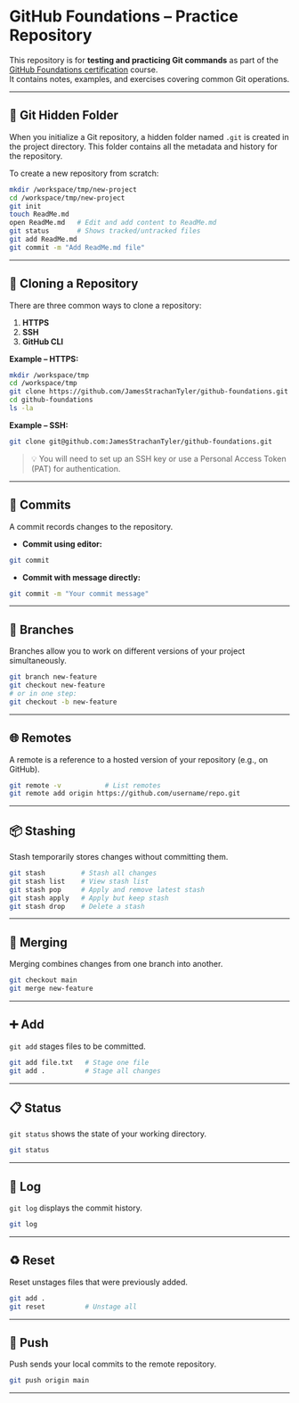# GitHub Foundations – Practice Repository

This repository is for **testing and practicing Git commands** as part of the [GitHub Foundations certification](https://docs.github.com/en/get-started/learning-about-github/github-foundations-certification) course.  
It contains notes, examples, and exercises covering common Git operations.

---

## 📂 Git Hidden Folder

When you initialize a Git repository, a hidden folder named `.git` is created in the project directory. This folder contains all the metadata and history for the repository.

To create a new repository from scratch:

```bash
mkdir /workspace/tmp/new-project
cd /workspace/tmp/new-project
git init
touch ReadMe.md
open ReadMe.md   # Edit and add content to ReadMe.md
git status       # Shows tracked/untracked files
git add ReadMe.md
git commit -m "Add ReadMe.md file"
```

---

## 🔄 Cloning a Repository

There are three common ways to clone a repository:

1. **HTTPS**  
2. **SSH**  
3. **GitHub CLI**

**Example – HTTPS:**
```bash
mkdir /workspace/tmp
cd /workspace/tmp
git clone https://github.com/JamesStrachanTyler/github-foundations.git
cd github-foundations
ls -la
```

**Example – SSH:**
```bash
git clone git@github.com:JamesStrachanTyler/github-foundations.git
```
> 💡 You will need to set up an SSH key or use a Personal Access Token (PAT) for authentication.

---

## 💾 Commits

A commit records changes to the repository.

- **Commit using editor:**
```bash
git commit
```

- **Commit with message directly:**
```bash
git commit -m "Your commit message"
```

---

## 🌱 Branches

Branches allow you to work on different versions of your project simultaneously.

```bash
git branch new-feature
git checkout new-feature
# or in one step:
git checkout -b new-feature
```

---

## 🌐 Remotes

A remote is a reference to a hosted version of your repository (e.g., on GitHub).

```bash
git remote -v           # List remotes
git remote add origin https://github.com/username/repo.git
```

---

## 📦 Stashing

Stash temporarily stores changes without committing them.

```bash
git stash         # Stash all changes
git stash list    # View stash list
git stash pop     # Apply and remove latest stash
git stash apply   # Apply but keep stash
git stash drop    # Delete a stash
```

---

## 🔀 Merging

Merging combines changes from one branch into another.

```bash
git checkout main
git merge new-feature
```

---

## ➕ Add

`git add` stages files to be committed.

```bash
git add file.txt   # Stage one file
git add .          # Stage all changes
```

---

## 📋 Status

`git status` shows the state of your working directory.

```bash
git status
```

---

## 📜 Log

`git log` displays the commit history.

```bash
git log
```

---

## ♻️ Reset

Reset unstages files that were previously added.

```bash
git add .
git reset          # Unstage all
```

---

## 🚀 Push

Push sends your local commits to the remote repository.

```bash
git push origin main
```

---